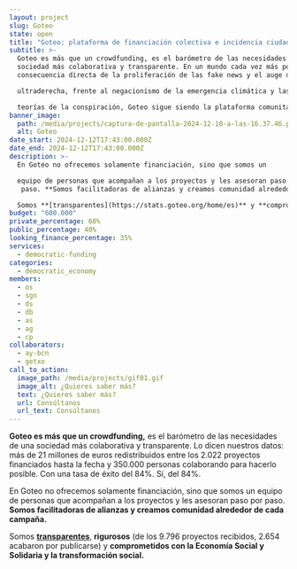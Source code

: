 ```yaml
---
layout: project
slug: Goteo
state: open
title: "Goteo: plataforma de financiación colectiva e incidencia ciudadana"
subtitle: >-
  Goteo es más que un crowdfunding, es el barómetro de las necesidades de una
  sociedad más colaborativa y transparente. En un mundo cada vez más polarizado,
  consecuencia directa de la proliferación de las fake news y el auge de la 

  ultraderecha, frente al negacionismo de la emergencia climática y las 

  teorías de la conspiración, Goteo sigue siendo la plataforma comunitaria de financiación colectiva que construye el futuro entre todas.
banner_image:
  path: /media/projects/captura-de-pantalla-2024-12-10-a-las-16.37.46.png
  alt: Goteo
date_start: 2024-12-12T17:43:00.000Z
date_end: 2024-12-12T17:43:00.000Z
description: >-
  En Goteo no ofrecemos solamente financiación, sino que somos un 

  equipo de personas que acompañan a los proyectos y les asesoran paso por
   paso. **Somos facilitadoras de alianzas y creamos comunidad alrededor de cada campaña.**

  Somos **[transparentes](https://stats.goteo.org/home/es)** y **comprometidos con la Economía Social y Solidaria y la transformación social.**
budget: "600.000"
private_percentage: 60%
public_percentage: 40%
looking_finance_percentage: 35%
services:
  - democratic-funding
categories:
  - democratic_economy
members:
  - os
  - sgn
  - ds
  - db
  - as
  - ag
  - cp
collaborators:
  - ay-bcn
  - getxo
call_to_action:
  image_path: /media/projects/gif01.gif
  image_alt: ¿Quieres saber más?
  text: ¿Quieres saber más?
  url: Consúltanos
  url_text: Consúltanos
---
```

**Goteo es más que un crowdfunding,** es el barómetro de 
las necesidades de una sociedad más colaborativa y transparente. Lo 
dicen nuestros datos: más de 21 millones de euros redistribuidos entre 
los 2.022 proyectos financiados hasta la fecha y 350.000 personas 
colaborando para hacerlo posible. Con una tasa de éxito del 84%. Sí, del
 84%. 

En Goteo no ofrecemos solamente financiación, sino que somos un 
equipo de personas que acompañan a los proyectos y les asesoran paso por
 paso. **Somos facilitadoras de alianzas y creamos comunidad alrededor de cada campaña.**

Somos **[transparentes](https://stats.goteo.org/home/es)**, **rigurosos** (de los 9.796 proyectos recibidos, 2.654 acabaron por publicarse) y **comprometidos con la Economía Social y Solidaria y la transformación social.**
